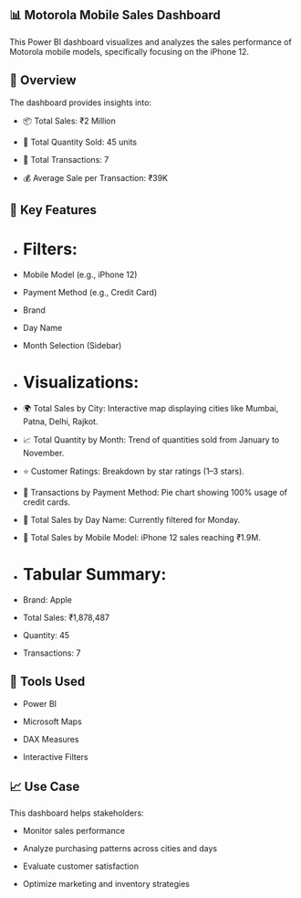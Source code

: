 ## 📊 Motorola Mobile Sales Dashboard

This Power BI dashboard visualizes and analyzes the sales performance of Motorola mobile models, specifically focusing on the iPhone 12.

## 📌 Overview

The dashboard provides insights into:

- 📦 Total Sales: ₹2 Million

- 🔢 Total Quantity Sold: 45 units

- 🔁 Total Transactions: 7

- 💰 Average Sale per Transaction: ₹39K

## 🧩 Key Features

- #  Filters:

- Mobile Model (e.g., iPhone 12)

- Payment Method (e.g., Credit Card)

- Brand

- Day Name

- Month Selection (Sidebar)

- # Visualizations:

- 🌍 Total Sales by City: Interactive map displaying cities like Mumbai, Patna, Delhi, Rajkot.

- 📈 Total Quantity by Month: Trend of quantities sold from January to November.

- ⭐ Customer Ratings: Breakdown by star ratings (1–3 stars).

- 🧾 Transactions by Payment Method: Pie chart showing 100% usage of credit cards.

- 📅 Total Sales by Day Name: Currently filtered for Monday.

- 📱 Total Sales by Mobile Model: iPhone 12 sales reaching ₹1.9M.

- # Tabular Summary:

- Brand: Apple

- Total Sales: ₹1,878,487

- Quantity: 45

- Transactions: 7

## 🔧 Tools Used

- Power BI

- Microsoft Maps

- DAX Measures

- Interactive Filters

## 📈 Use Case

This dashboard helps stakeholders:

- Monitor sales performance

- Analyze purchasing patterns across cities and days

- Evaluate customer satisfaction

- Optimize marketing and inventory strategies

